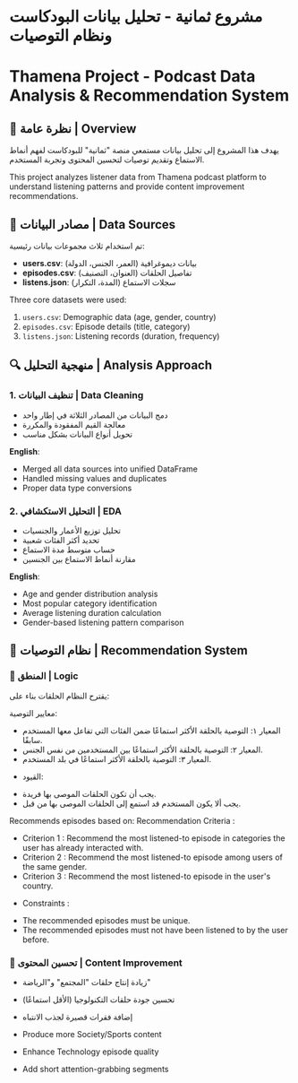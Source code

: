 # مشروع ثمانية - تحليل بيانات البودكاست ونظام التوصيات

# Thamena Project - Podcast Data Analysis & Recommendation System

## 📌 نظرة عامة | Overview

يهدف هذا المشروع إلى تحليل بيانات مستمعي منصة "ثمانية" للبودكاست لفهم أنماط الاستماع وتقديم توصيات لتحسين المحتوى وتجربة المستخدم.

This project analyzes listener data from Thamena podcast platform to understand listening patterns and provide content improvement recommendations.

## 📂 مصادر البيانات | Data Sources

تم استخدام ثلاث مجموعات بيانات رئيسية:

- **users.csv**: بيانات ديموغرافية (العمر، الجنس، الدولة)
- **episodes.csv**: تفاصيل الحلقات (العنوان، التصنيف)
- **listens.json**: سجلات الاستماع (المدة، التكرار)

Three core datasets were used:

1. `users.csv`: Demographic data (age, gender, country)
2. `episodes.csv`: Episode details (title, category)
3. `listens.json`: Listening records (duration, frequency)

## 🔍 منهجية التحليل | Analysis Approach

### 1. تنظيف البيانات | Data Cleaning

- دمج البيانات من المصادر الثلاثة في إطار واحد
- معالجة القيم المفقودة والمكررة
- تحويل أنواع البيانات بشكل مناسب

**English**:

- Merged all data sources into unified DataFrame
- Handled missing values and duplicates
- Proper data type conversions

### 2. التحليل الاستكشافي | EDA

- تحليل توزيع الأعمار والجنسيات
- تحديد أكثر الفئات شعبية
- حساب متوسط مدة الاستماع
- مقارنة أنماط الاستماع بين الجنسين

**English**:

- Age and gender distribution analysis
- Most popular category identification
- Average listening duration calculation
- Gender-based listening pattern comparison

## 🚀 نظام التوصيات | Recommendation System

### 📌 المنطق | Logic

يقترح النظام الحلقات بناء على:

معايير التوصية:

- المعيار ١: التوصية بالحلقة الأكثر استماعًا ضمن الفئات التي تفاعل معها المستخدم سابقًا.
- المعيار ٢: التوصية بالحلقة الأكثر استماعًا بين المستخدمين من نفس الجنس.
- المعيار ٣: التوصية بالحلقة الأكثر استماعًا في بلد المستخدم.

* القيود:

- يجب أن تكون الحلقات الموصى بها فريدة.
- يجب ألا يكون المستخدم قد استمع إلى الحلقات الموصى بها من قبل.

Recommends episodes based on:
Recommendation Criteria :

- Criterion 1 : Recommend the most listened-to episode in categories the user has already interacted with.
- Criterion 2 : Recommend the most listened-to episode among users of the same gender.
- Criterion 3 : Recommend the most listened-to episode in the user's country.

* Constraints :

- The recommended episodes must be unique.
- The recommended episodes must not have been listened to by the user before.

### 🎤 تحسين المحتوى | Content Improvement

- زيادة إنتاج حلقات "المجتمع" و"الرياضة"
- تحسين جودة حلقات التكنولوجيا (الأقل استماعًا)
- إضافة فقرات قصيرة لجذب الانتباه

- Produce more Society/Sports content
- Enhance Technology episode quality
- Add short attention-grabbing segments
